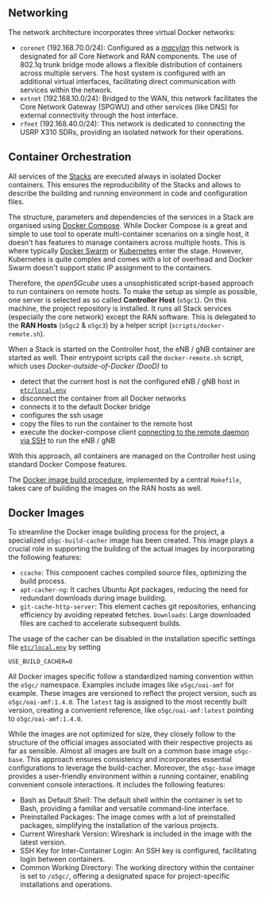 ## Networking
The network architecture incorporates three virtual Docker networks:

* ``corenet`` (192.168.70.0/24): Configured as a *[macvlan](https://docs.docker.com/network/drivers/macvlan/)*
  this network is designated for all Core Network and RAN components. The use of 802.1q trunk
  bridge mode allows a flexible distribution of containers across multiple servers.
  The host system is configured with an additional virtual interfaces, facilitating direct
  communication with services within the network.
* ``extnet`` (192.168.10.0/24): Bridged to the WAN, this network facilitates the Core Network
  Gateway (SPGWU) and other services (like DNS) for external connectivity through the host
  interface.
* ``rfnet`` (192.168.40.0/24): This network is dedicated to connecting the USRP X310 SDRs,
  providing an isolated network for their operations.

## Container Orchestration
All services of the [Stacks](stacks.md) are executed always in isolated Docker containers.
This ensures the reproducibility of the Stacks and allows to describe the building and running
environment in code and configuration files.

The structure, parameters and dependencies of the services in a Stack are organised using
[Docker Compose](https://docs.docker.com/compose/). While Docker Compose is a great and simple
to use tool to operate multi-container scenarios on a single host, it doesn't has features to
manage containers across multiple hosts. This is where typically
[Docker Swarm](https://docs.docker.com/engine/swarm/) or [Kubernetes](https://kubernetes.io/)
enter the stage. However, Kubernetes is quite complex and comes with a lot of overhead and
Docker Swarm doesn't support static IP assignment to the containers.

Therefore, the *open5Gcube* uses a unsophisticated script-based approach to run containers
on remote hosts. To make the setup as simple as possible, one server is selected as so called
**Controller Host** (``o5gc1``). On this machine, the project repository is installed. It
runs all Stack services (especially the core network) except the RAN software. This is delegated
to the **RAN Hosts** (``o5gc2`` & ``o5gc3``) by a helper script (``scripts/docker-remote.sh``).

When a Stack is started on the Controller host, the eNB / gNB container are started as well.
Their entrypoint scripts call the ``docker-remote.sh`` script, which uses
*Docker-outside-of-Docker (DooD)* to

* detect that the current host is not the configured eNB / gNB host in
  [``etc/local.env``](user_guide.md#localenv)
* disconnect the container from all Docker networks
* connects it to the default Docker bridge
* configures the ssh usage
* copy the files to run the container to the remote host
* execute the docker-compose client [connecting to the remote daemon via SSH](https://docs.docker.com/engine/reference/commandline/cli/#a-namehosta-specify-daemon-host--h---host)
  to run the eNB / gNB

With this approach, all containers are managed on the Controller host using standard Docker
Compose features.

The [Docker image build procedure](user_guide.md#build-docker-images), implemented by a central
``Makefile``, takes care of building the images on the RAN hosts as well.

## Docker Images
To streamline the Docker image building process for the project, a specialized
``o5gc-build-cacher`` image has been created. This image plays a crucial role in supporting
the building of the actual images by incorporating the following features:

* ``ccache``: This component caches compiled source files, optimizing the build process.
* ``apt-cacher-ng``: It caches Ubuntu Apt packages, reducing the need for redundant downloads
  during image building.
* ``git-cache-http-server``: This element caches git repositories, enhancing efficiency by
  avoiding repeated fetches.
``Downloads``: Large downloaded files are cached to accelerate subsequent builds.

The usage of the cacher can be disabled in the installation specific settings file 
  [``etc/local.env``](user_guide.md#localenv) by setting
```shell
USE_BUILD_CACHER=0
```

All Docker images specific follow a standardized naming convention within the ``o5gc/``
namespace. Examples include images like ``o5gc/oai-amf`` for example. These images are versioned
to reflect the project version, such as ``o5gc/oai-amf:1.4.0``. The ``latest`` tag is assigned
to the most recently built version, creating a convenient reference, like ``o5gc/oai-amf:latest``
pointing to ``o5gc/oai-amf:1.4.0``.

While the images are not optimized for size, they closely follow to the structure of the official
images associated with their respective projects as far as sensible. Almost all images are built
on a common base image ``o5gc-base``. This approach ensures consistency and incorporates
essential configurations to leverage the build-cacher. Moreover, the ``o5gc-base`` image
provides a user-friendly environment within a running container, enabling convenient console
interactions. It includes the following features:

* Bash as Default Shell: The default shell within the container is set to Bash, providing a
  familiar and versatile command-line interface.
* Preinstalled Packages: The image comes with a lot of preinstalled packages, simplifying the
  installation of the various projects.
* Current Wireshark Version: Wireshark is included in the image with the latest version.
* SSH Key for Inter-Container Login: An SSH key is configured, facilitating login between
  containers.
* Common Working Directory: The working directory within the container is set to
 ``/o5gc/``, offering a designated space for project-specific installations and operations.
